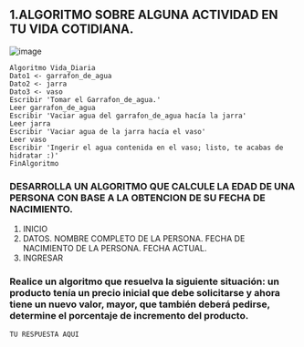   ## 1.ALGORITMO SOBRE ALGUNA ACTIVIDAD EN TU VIDA COTIDIANA.
 
  ![image](https://user-images.githubusercontent.com/119713702/212162700-63583ae4-7a23-460d-a2b0-f11b8f22c0eb.png)

  	Algoritmo Vida_Diaria
	Dato1 <- garrafon_de_agua
	Dato2 <- jarra
	Dato3 <- vaso
	Escribir 'Tomar el Garrafon_de_agua.'
	Leer garrafon_de_agua
	Escribir 'Vaciar agua del garrafon_de_agua hacía la jarra'
	Leer jarra
	Escribir 'Vaciar agua de la jarra hacía el vaso'
	Leer vaso
	Escribir 'Ingerir el agua contenida en el vaso; listo, te acabas de hidratar :)'
	FinAlgoritmo
 
    
    
### DESARROLLA UN ALGORITMO QUE CALCULE LA EDAD DE UNA PERSONA CON BASE A LA OBTENCION DE SU FECHA DE NACIMIENTO.



1. INICIO
2. DATOS.
   NOMBRE COMPLETO DE LA PERSONA.
   FECHA DE NACIMIENTO DE LA PERSONA.
   FECHA ACTUAL.
3. INGRESAR 




###  Realice un algoritmo que resuelva la siguiente situación: un producto tenía un precio inicial que debe solicitarse y ahora tiene un nuevo valor, mayor, que también deberá pedirse, determine el porcentaje de incremento del producto. 

    TU RESPUESTA AQUI
